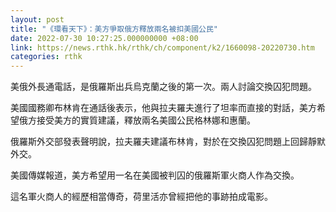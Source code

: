 ```yaml
---
layout: post
title: "《環看天下》：美方爭取俄方釋放兩名被扣美國公民"
date: 2022-07-30 10:27:25.000000000 +08:00
link: https://news.rthk.hk/rthk/ch/component/k2/1660098-20220730.htm
categories: rthk
---
```


美俄外長通電話，是俄羅斯出兵烏克蘭之後的第一次。兩人討論交換囚犯問題。

美國國務卿布林肯在通話後表示，他與拉夫羅夫進行了坦率而直接的對話，美方希望俄方接受美方的實質建議，釋放兩名美國公民格林娜和惠蘭。

俄羅斯外交部發表聲明說，拉夫羅夫建議布林肯，對於在交換囚犯問題上回歸靜默外交。 

美國傳媒報道，美方希望用一名在美國被判囚的俄羅斯軍火商人作為交換。

這名軍火商人的經歷相當傳奇，荷里活亦曾經把他的事跡拍成電影。
